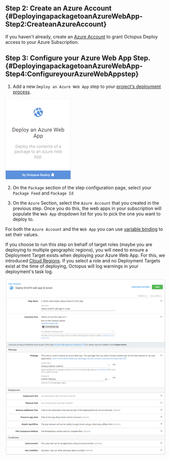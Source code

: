 ## Step 2: Create an Azure Account {#DeployingapackagetoanAzureWebApp-Step2:CreateanAzureAccount}

If you haven't already, create an [Azure Account](/docs/infrastructure/azure/creating-an-azure-account/index.md) to grant Octopus Deploy access to your Azure Subscription.

## Step 3: Configure your Azure Web App Step. {#DeployingapackagetoanAzureWebApp-Step4:ConfigureyourAzureWebAppstep}

1. Add a new `Deploy an Azure Web App` step to your [project's deployment process](/docs/deployment-process/steps/index.md).

![](/docs/images/5671696/5865899.png "width=170")

2. On the `Package` section of the step configuration page, select your `Package Feed` and `Package Id`

3. On the `Azure` Section, select the `Azure Account` that you created in the previous step. Once you do this, the web apps in your subscription will populate the `Web App` dropdown list for you to pick the one you want to deploy to.

For both the `Azure Account` and the `Web App` you can use [variable binding](/docs/deployment-process/variables/binding-syntax.md) to set their values.

If you choose to run this step on behalf of target roles (maybe you are deploying to multiple geographic regions), you will need to ensure a Deployment Target exists when deploying your Azure Web App. For this, we introduced [Cloud Regions](/docs/infrastructure/cloud-regions.md). If you select a role and no Deployment Targets exist at the time of deploying, Octopus will log warnings in your deployment's task log.

![](deploying-an-azure-web-app.png "width=500")
